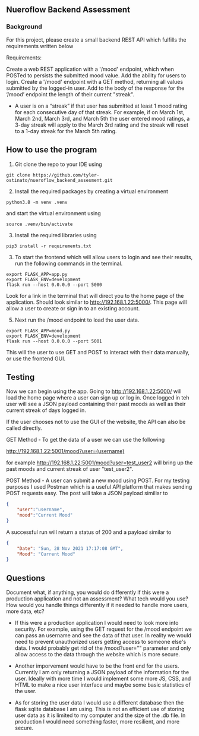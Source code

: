 ## Nueroflow Backend Assessment


### Background
For this project, please create a small backend REST API which fulfills the requirements written below

Requirements:

Create a web REST application with a '/mood' endpoint, which when POSTed to persists the
submitted mood value.
Add the ability for users to login.
Create a '/mood' endpoint with a GET method, returning all values submitted by the logged-in
user.
Add to the body of the response for the ‘/mood’ endpoint the length of their current "streak".
- A user is on a “streak” if that user has submitted at least 1 mood rating for each consecutive day of that streak. For example, if on March 1st, March 2nd, March 3rd, and March 5th the user entered mood ratings, a 3-day streak will apply to the March 3rd rating and the streak will reset to a 1-day streak for the March 5th rating.

## How to use the program

1) Git clone the repo to your IDE using 
```
git clone https://github.com/tyler-ostinato/nueroflow_backend_assesment.git 
```
2) Install the required packages by creating a virtual environment
```
python3.8 -m venv .venv
```
and start the virtual environment using
```
source .venv/bin/activate
```
3) Install the required libraries using
```
pip3 install -r requirements.txt
```
3) To start the frontend which will allow users to login and see their results, run the following commands in the terminal.
```
export FLASK_APP=app.py
export FLASK_ENV=development
flask run --host 0.0.0.0 --port 5000
```
Look for a link in the terminal that will direct you to the home page of the application. Should look similar to http://192.168.1.22:5000/. This page will allow a user to create or sign in to an existing account.

5) Next run the /mood endpoint to load the user data.
```
export FLASK_APP=mood.py
export FLASK_ENV=development
flask run --host 0.0.0.0 --port 5001
```
This will the user to use GET and POST to interact with their data manually, or use the frontend GUI.

## Testing

Now we can begin using the app. Going to http://192.168.1.22:5000/ will load the home page where a user can sign up or log in. Once logged in teh user will see a JSON payload containing their past moods as well as their current streak of days logged in. 

If the user chooses not to use the GUI of the website, the API can also be called directly. 

GET Method -
To get the data of a user we can use the following

http://192.168.1.22:5001/mood?user=(username)

for example http://192.168.1.22:5001/mood?user=test_user2 will bring up the past moods and current streak of user "test_user2".

POST Method -
A user can submit a new mood using POST. For my testing purposes I used Postman which is a useful API platform that makes sending POST requests easy. The post will take a JSON payload similiar to 

```json
{
    "user":"username",
    "mood":"Current Mood"
}
```
A successful run will return a status of 200 and a payload similar to
```json
{
    "Date": "Sun, 28 Nov 2021 17:17:08 GMT",
    "Mood": "Current Mood"
}
```

## Questions
Document what, if anything, you would do differently if this were a production application and not an assessment? What tech would you use? How would you handle things differently if it needed to handle more users, more data, etc?

- If this were a production application I would need to look more into security. For example, using the GET request for the /mood endpoint we can pass an username and see the data of that user. In reality we would need to prevent unauthorized users getting access to someone else's data. I would probably get rid of the /mood?user="" parameter and only allow access to the data through the website which is more secure. 

- Another imporvement would have to be the front end for the users. Currently I am only returning a JSON payload of the information for the user. Ideally with more time I would implement some more JS, CSS, and HTML to make a nice user interface and maybe some basic statistics of the user. 

- As for storing the user data I would use a different database then the flask sqlite database I am using. This is not an efficient use of storing user data as it is limited to my computer and the size of the .db file. In production I would need something faster, more resilient, and more secure. 